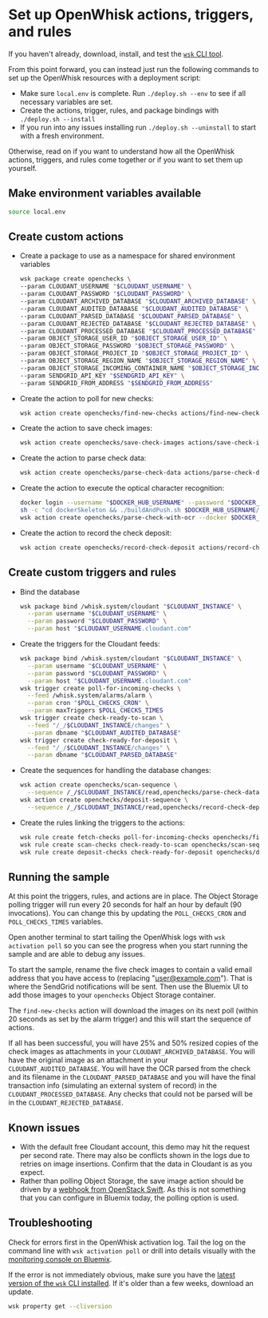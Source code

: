 # Set up OpenWhisk actions, triggers, and rules

If you haven't already, download, install, and test the [`wsk` CLI tool](https://new-console.ng.bluemix.net/openwhisk/cli).

From this point forward, you can instead just run the following commands to set up the OpenWhisk resources with a deployment script:

- Make sure `local.env` is complete. Run `./deploy.sh --env` to see if all necessary variables are set.
- Create the actions, trigger, rules, and package bindings with `./deploy.sh --install`
- If you run into any issues installing run `./deploy.sh --uninstall` to start with a fresh environment.

Otherwise, read on if you want to understand how all the OpenWhisk actions, triggers, and rules come together or if you want to set them up yourself.

## Make environment variables available

```bash
source local.env
```

## Create custom actions

- Create a package to use as a namespace for shared environment variables

  ```bash
  wsk package create openchecks \
  --param CLOUDANT_USERNAME "$CLOUDANT_USERNAME" \
  --param CLOUDANT_PASSWORD "$CLOUDANT_PASSWORD" \
  --param CLOUDANT_ARCHIVED_DATABASE "$CLOUDANT_ARCHIVED_DATABASE" \
  --param CLOUDANT_AUDITED_DATABASE "$CLOUDANT_AUDITED_DATABASE" \
  --param CLOUDANT_PARSED_DATABASE "$CLOUDANT_PARSED_DATABASE" \
  --param CLOUDANT_REJECTED_DATABASE "$CLOUDANT_REJECTED_DATABASE" \
  --param CLOUDANT_PROCESSED_DATABASE "$CLOUDANT_PROCESSED_DATABASE" \
  --param OBJECT_STORAGE_USER_ID "$OBJECT_STORAGE_USER_ID" \
  --param OBJECT_STORAGE_PASSWORD "$OBJECT_STORAGE_PASSWORD" \
  --param OBJECT_STORAGE_PROJECT_ID "$OBJECT_STORAGE_PROJECT_ID" \
  --param OBJECT_STORAGE_REGION_NAME "$OBJECT_STORAGE_REGION_NAME" \
  --param OBJECT_STORAGE_INCOMING_CONTAINER_NAME "$OBJECT_STORAGE_INCOMING_CONTAINER_NAME" \
  --param SENDGRID_API_KEY "$SENDGRID_API_KEY" \
  --param SENDGRID_FROM_ADDRESS "$SENDGRID_FROM_ADDRESS"
  ```

- Create the action to poll for new checks:

  ```bash
  wsk action create openchecks/find-new-checks actions/find-new-checks.js
  ```

- Create the action to save check images:

  ```bash
  wsk action create openchecks/save-check-images actions/save-check-images.js
  ```

- Create the action to parse check data:

  ```bash
  wsk action create openchecks/parse-check-data actions/parse-check-data.js
  ```

- Create the action to execute the optical character recognition:

  ```bash
  docker login --username "$DOCKER_HUB_USERNAME" --password "$DOCKER_HUB_PASSWORD"
  sh -c "cd dockerSkeleton && ./buildAndPush.sh $DOCKER_HUB_USERNAME/ocr-micr"
  wsk action create openchecks/parse-check-with-ocr --docker $DOCKER_HUB_USERNAME/ocr-micr
  ```

- Create the action to record the check deposit:

  ```bash
  wsk action create openchecks/record-check-deposit actions/record-check-deposit.js
  ```

## Create custom triggers and rules

- Bind the database

  ```bash
  wsk package bind /whisk.system/cloudant "$CLOUDANT_INSTANCE" \
    --param username "$CLOUDANT_USERNAME" \
    --param password "$CLOUDANT_PASSWORD" \
    --param host "$CLOUDANT_USERNAME.cloudant.com"
  ```

- Create the triggers for the Cloudant feeds:

  ```bash
  wsk package bind /whisk.system/cloudant "$CLOUDANT_INSTANCE" \
    --param username "$CLOUDANT_USERNAME" \
    --param password "$CLOUDANT_PASSWORD" \
    --param host "$CLOUDANT_USERNAME.cloudant.com"
  wsk trigger create poll-for-incoming-checks \
    --feed /whisk.system/alarms/alarm \
    --param cron "$POLL_CHECKS_CRON" \
    --param maxTriggers $POLL_CHECKS_TIMES
  wsk trigger create check-ready-to-scan \
    --feed "/_/$CLOUDANT_INSTANCE/changes" \
    --param dbname "$CLOUDANT_AUDITED_DATABASE"
  wsk trigger create check-ready-for-deposit \
    --feed "/_/$CLOUDANT_INSTANCE/changes" \
    --param dbname "$CLOUDANT_PARSED_DATABASE"
  ```

- Create the sequences for handling the database changes:

  ```bash
  wsk action create openchecks/scan-sequence \
    --sequence /_/$CLOUDANT_INSTANCE/read,openchecks/parse-check-data
  wsk action create openchecks/deposit-sequence \
    --sequence /_/$CLOUDANT_INSTANCE/read,openchecks/record-check-deposit
  ```

- Create the rules linking the triggers to the actions:

  ```bash
  wsk rule create fetch-checks poll-for-incoming-checks openchecks/find-new-checks
  wsk rule create scan-checks check-ready-to-scan openchecks/scan-sequence
  wsk rule create deposit-checks check-ready-for-deposit openchecks/deposit-sequence
  ```

## Running the sample

At this point the triggers, rules, and actions are in place. The Object Storage polling trigger will run every 20 seconds for half an hour by default (90 invocations). You can change this by updating the `POLL_CHECKS_CRON` and `POLL_CHECKS_TIMES` variables.

Open another terminal to start tailing the OpenWhisk logs with `wsk activation poll` so you can see the progress when you start running the sample and are able to debug any issues.

To start the sample, rename the five check images to contain a valid email address that you have access to (replacing "user@example.com"). That is where the SendGrid notifications will be sent. Then use the Bluemix UI to add those images to your `openchecks` Object Storage container.

The `find-new-checks` action will download the images on its next poll (within 20 seconds as set by the alarm trigger) and this will start the sequence of actions.

If all has been successful, you will have 25% and 50% resized copies of the check images as attachments in your `CLOUDANT_ARCHIVED_DATABASE`. You will have the original image as an attachment in your `CLOUDANT_AUDITED_DATABASE`. You will have the OCR parsed from the check and its filename in the `CLOUDANT_PARSED_DATABASE` and you will have the final transaction info (simulating an external system of record) in the `CLOUDANT_PROCESSED_DATABASE`. Any checks that could not be parsed will be in the `CLOUDANT_REJECTED_DATABASE`.

## Known issues

- With the default free Cloudant account, this demo may hit the request per second rate. There may also be conflicts shown in the logs due to retries on image insertions. Confirm that the data in Cloudant is as you expect.
- Rather than polling Object Storage, the save image action should be driven by a [webhook from OpenStack Swift](https://github.com/stmuraka/OpenStackSwift-OpenWhisk). As this is not something that you can configure in Bluemix today, the polling option is used.

## Troubleshooting

Check for errors first in the OpenWhisk activation log. Tail the log on the command line with `wsk activation poll` or drill into details visually with the [monitoring console on Bluemix](https://console.ng.bluemix.net/openwhisk/dashboard).

If the error is not immediately obvious, make sure you have the [latest version of the `wsk` CLI installed](https://console.ng.bluemix.net/openwhisk/learn/cli). If it's older than a few weeks, download an update.

```bash
wsk property get --cliversion
```
